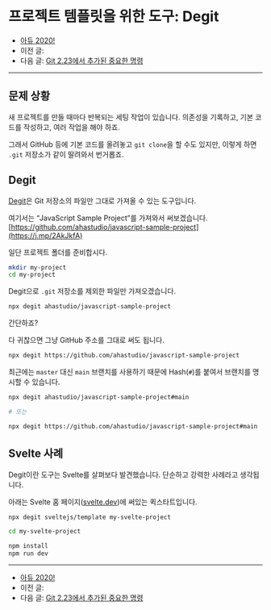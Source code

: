 # 프로젝트 템플릿을 위한 도구: Degit

- [아듀 2020!](https://adieu2020.ahastudio.com/)
- 이전 글:
- 다음 글: [Git 2.23에서 추가된 중요한 명령](https://j.mp/3pnpW8J)

---

## 문제 상황

새 프로젝트를 만들 때마다 반복되는 세팅 작업이 있습니다.
의존성을 기록하고, 기본 코드를 작성하고, 여러 작업을 해야 하죠.

그래서 GitHub 등에 기본 코드를 올려놓고 `git clone`을 할 수도 있지만,
이렇게 하면 `.git` 저장소가 같이 딸려와서 번거롭죠.

## Degit

[Degit](https://j.mp/3mWhEDu)은
Git 저장소의 파일만 그대로 가져올 수 있는 도구입니다.

여기서는 “JavaScript Sample Project”를 가져와서 써보겠습니다.
[https://github.com/ahastudio/javascript-sample-project](https://j.mp/2AkJkfA)

일단 프로젝트 폴더를 준비합시다.

```bash
mkdir my-project
cd my-project
```

Degit으로 `.git` 저장소를 제외한 파일만 가져오겠습니다.

```bash
npx degit ahastudio/javascript-sample-project
```

간단하죠?

다 귀찮으면 그냥 GitHub 주소를 그대로 써도 됩니다.

```bash
npx degit https://github.com/ahastudio/javascript-sample-project
```

최근에는 `master` 대신 `main` 브랜치를 사용하기 때문에
Hash(`#`)를 붙여서 브랜치를 명시할 수 있습니다.

```bash
npx degit ahastudio/javascript-sample-project#main

# 또는

npx degit https://github.com/ahastudio/javascript-sample-project#main
```

## Svelte 사례

Degit이란 도구는 Svelte를 살펴보다 발견했습니다.
단순하고 강력한 사례라고 생각됩니다.

아래는 Svelte 홈 페이지([svelte.dev](https://j.mp/3aD57SO))에
써있는 퀵스타트입니다.

```bash
npx degit sveltejs/template my-svelte-project

cd my-svelte-project

npm install
npm run dev
```

---

- [아듀 2020!](https://adieu2020.ahastudio.com/)
- 이전 글:
- 다음 글: [Git 2.23에서 추가된 중요한 명령](https://j.mp/3pnpW8J)
